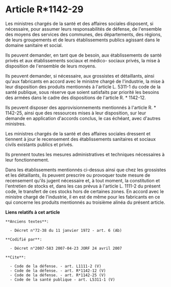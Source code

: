 # Article R*1142-29

Les ministres chargés de la santé et des affaires sociales disposent, si nécessaire, pour assumer leurs responsabilités de
défense, de l'ensemble des moyens des services des communes, des départements, des régions, de leurs groupements et de leurs
établissements publics agissant dans le domaine sanitaire et social. 

Ils peuvent demander, en tant que de besoin, aux établissements de santé privés et aux établissements sociaux et médico-
sociaux privés, la mise à disposition de l'ensemble de leurs moyens. 

Ils peuvent demander, si nécessaire, aux grossistes et détaillants, ainsi qu'aux fabricants en accord avec le ministre chargé
de l'industrie, la mise à leur disposition des produits mentionnés à l'article L. 5311-1 du code de la santé publique, sous
réserve que soient satisfaits par priorité les besoins des armées dans le cadre des dispositions de l'article R. * 1142-12. 

Ils peuvent disposer des approvisionnements mentionnés à l'article R. * 1142-25, ainsi que des ressources mises à leur
disposition, sur leur demande en application d'accords conclus, le cas échéant, avec d'autres ministres. 

Les ministres chargés de la santé et des affaires sociales dressent et tiennent à jour le recensement des établissements
sanitaires et sociaux civils existants publics et privés. 

Ils prennent toutes les mesures administratives et techniques nécessaires à leur fonctionnement. 

Dans les établissements mentionnés ci-dessus ainsi que chez les grossistes et les détaillants, ils peuvent prescrire ou
provoquer toute mesure de recensement qu'ils jugent nécessaire et, à tout moment, la constitution et l'entretien de stocks
et, dans les cas prévus à l'article L. 1111-2 du présent code, le transfert de ces stocks hors de certaines zones. En accord
avec le ministre chargé de l'industrie, il en est de même pour les fabricants en ce qui concerne les produits mentionnés au
troisième alinéa du présent article.

**Liens relatifs à cet article**

	**Anciens textes**:

	  - Décret n°72-38 du 11 janvier 1972 - art. 6 (Ab)

	**Codifié par**:

	  - Décret n°2007-583 2007-04-23 JORF 24 avril 2007

	**Cite**:

	  - Code de la défense. - art. L1111-2 (V)
	  - Code de la défense. - art. R*1142-12 (V)
	  - Code de la défense. - art. R*1142-25 (V)
	  - Code de la santé publique - art. L5311-1 (V)

